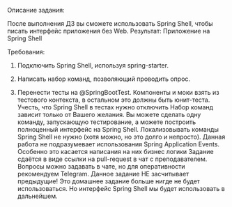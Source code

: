 Описание задания:

После выполнения ДЗ вы сможете использовать Spring Shell, чтобы писать интерфейс приложения без Web.
Результат: Приложение на Spring Shell

Требования:
1. Подключить Spring Shell, используя spring-starter.

2. Написать набор команд, позволяющий проводить опрос.

3. Перенести тесты на @SpringBootTest. Компоненты и моки взять из тестового контекста, в остальном это должны быть юнит-теста. Учесть, что Spring Shell в тестах нужно отключить
   Набор команд зависит только от Вашего желания. Вы можете сделать одну команду, запускающую тестирование, а можете построить полноценный интерфейс на Spring Shell.
   Локализовывать команды Spring Shell не нужно (хотя можно, но это долго и непросто).
   Данная работа не подразумевает использования Spring Application Events. Особенно это касается написания на них бизнес логики
   Задание сдаётся в виде ссылки на pull-request в чат с преподавателем.
   Вопросы можно задавать в чате, но для оперативности рекомендуем Telegram.
   Данное задание НЕ засчитывает предыдущие!
   Это домашнее задание больше нигде не будет использоваться. Но интерфейс Spring Shell мы будет использовать в дальнейшем.